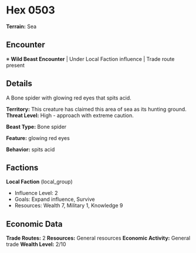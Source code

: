 # Hex 0503

**Terrain:** Sea

## Encounter
※ **Wild Beast Encounter** | Under Local Faction influence | Trade route present

## Details
A Bone spider with glowing red eyes that spits acid.

**Territory:** This creature has claimed this area of sea as its hunting ground.
**Threat Level:** High - approach with extreme caution.

**Beast Type:** Bone spider

**Feature:** glowing red eyes

**Behavior:** spits acid

## Factions
**Local Faction** (local_group)
- Influence Level: 2
- Goals: Expand influence, Survive
- Resources: Wealth 7, Military 1, Knowledge 9

## Economic Data
**Trade Routes:** 2
**Resources:** General resources
**Economic Activity:** General trade
**Wealth Level:** 2/10

